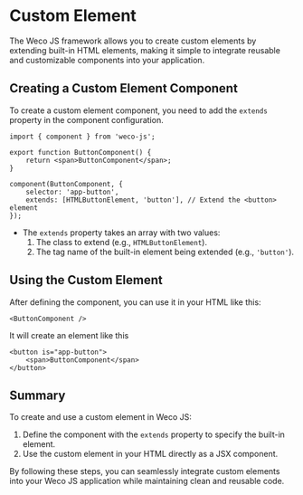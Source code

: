 # Custom Element

The Weco JS framework allows you to create custom elements by extending built-in HTML elements, making it simple to integrate reusable and customizable components into your application.

## Creating a Custom Element Component

To create a custom element component, you need to add the `extends` property in the component configuration.

```tsx
import { component } from 'weco-js';

export function ButtonComponent() {
    return <span>ButtonComponent</span>;
}

component(ButtonComponent, {
    selector: 'app-button',
    extends: [HTMLButtonElement, 'button'], // Extend the <button> element
});
```

* The `extends` property takes an array with two values:
    1. The class to extend (e.g., `HTMLButtonElement`).
    2. The tag name of the built-in element being extended (e.g., `'button'`).

## Using the Custom Element

After defining the component, you can use it in your HTML like this:

```tsx
<ButtonComponent />
```

It will create an element like this

```tsx
<button is="app-button">
    <span>ButtonComponent</span>
</button>
```

## Summary

To create and use a custom element in Weco JS:

1. Define the component with the `extends` property to specify the built-in element.
2. Use the custom element in your HTML directly as a JSX component.

By following these steps, you can seamlessly integrate custom elements into your Weco JS application while maintaining clean and reusable code.

